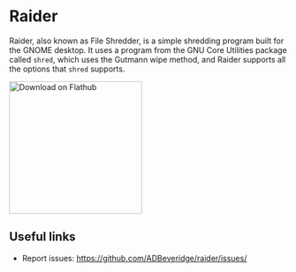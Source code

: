 # Raider

Raider, also known as File Shredder, is a simple shredding program built for 
the GNOME desktop. It uses a  program from the GNU Core Utilities package 
called `shred`, which uses the  Gutmann wipe method, and Raider supports 
all the options that `shred` supports.

<a href='https://flathub.org/apps/details/com.github.ADBeveridge.Raider'><img width='240' alt='Download on Flathub' src='https://flathub.org/assets/badges/flathub-badge-en.png'/></a>

## Useful links
- Report issues: <https://github.com/ADBeveridge/raider/issues/>

